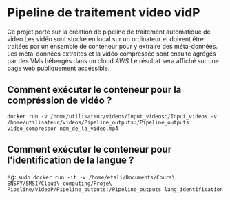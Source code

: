 # Pipeline de traitement video vidP

Ce projet porte sur la création de pipeline de traitement automatique de video
Les vidéo sont stocké en local sur un ordinateur et doivent être traitées par un ensemble de conteneur pour y extraire des méta-données.
Les méta-données extraites et la vidéo compréssée sont ensuite agrégés par des VMs hébergés dans un cloud *AWS*
Le résultat sera affiché sur une page web publiquement accéssible.

## Comment exécuter le conteneur pour la compréssion de vidéo ?
`docker run -v /home/utilisateur/videos/Input_videos:/Input_videos -v /home/utilisateur/videos/Pipeline_outputs:/Pipeline_outputs video_compressor nom_de_la_video.mp4
`
## Comment exécuter le conteneur pour l'identification de la langue ?
eg: `sudo docker run -it -v /home/etali/Documents/Cours\ ENSPY/5MSI/Cloud\ computing/Proje\ Pipeline/VideoP/Pipeline_outputs:/Pipeline_outputs lang_identification
`
